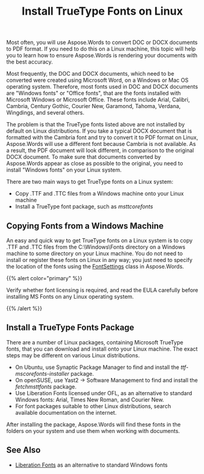 ﻿---
title: Install TrueType Fonts on Linux
description: "Aspose.Words for .NET allows rendering a document created using Microsoft Word on a Linux machine with the best accuracy. To accomplish this, copy font files from a Windows machine or Install a TrueType font package onto your Linux machine."
type: docs
weight: 20
url: /net/installing-truetype-fonts-on-linux/
---

Most often, you will use Aspose.Words to convert DOC or DOCX documents to PDF format. If you need to do this on a Linux machine, this topic will help you to learn how to ensure Aspose.Words is rendering your documents with the best accuracy.

Most frequently, the DOC and DOCX documents, which need to be converted were created using Microsoft Word, on a Windows or Mac OS operating system. Therefore, most fonts used in DOC and DOCX documents are "Windows fonts" or "Office fonts", that are the fonts installed with Microsoft Windows or Microsoft Office. These fonts include Arial, Calibri, Cambria, Century Gothic, Courier New, Garamond, Tahoma, Verdana, Wingdings, and several others.

The problem is that the TrueType fonts listed above are not installed by default on Linux distributions. If you take a typical DOCX document that is formatted with the Cambria font and try to convert it to PDF format on Linux, Aspose.Words will use a different font because Cambria is not available. As a result, the PDF document will look different, in comparison to the original DOCX document. To make sure that documents converted by Aspose.Words appear as close as possible to the original, you need to install "Windows fonts" on your Linux system.

There are two main ways to get TrueType fonts on a Linux system:

- Copy .TTF and .TTC files from a Windows machine onto your Linux machine
- Install a TrueType font package, such as *msttcorefonts*

## Copying Fonts from a Windows Machine

An easy and quick way to get TrueType fonts on a Linux system is to copy .TTF and .TTC files from the C:\Windows\Fonts directory on a Windows machine to some directory on your Linux machine. You do not need to install or register these fonts on Linux in any way; you just need to specify the location of the fonts using the [FontSettings](https://apireference.aspose.com/words/net/aspose.words.fonts/fontsettings) class in Aspose.Words.

{{% alert color="primary" %}} 

Verify whether font licensing is required, and read the EULA carefully before installing MS Fonts on any Linux operating system.

{{% /alert %}} 

## Install a TrueType Fonts Package

There are a number of Linux packages, containing Microsoft TrueType fonts, that you can download and install onto your Linux machine. The exact steps may be different on various Linux distributions.

- On Ubuntu, use Synaptic Package Manager to find and install the *ttf-mscorefonts-installer* package.
- On openSUSE, use Yast2 → Software Management to find and install the *fetchmsttfonts* package.
- Use Liberation Fonts licensed under OFL, as an alternative to standard Windows fonts: Arial, Times New Roman, and Courier New.
- For font packages suitable to other Linux distributions, search available documentation on the internet.

After installing the package, Aspose.Words will find these fonts in the folders on your system and use them when working with documents.

## See Also

- [Liberation Fonts](https://github.com/liberationfonts) as an alternative to standard Windows fonts
